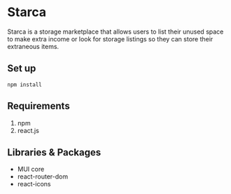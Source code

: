 # Starca
Starca is a storage marketplace that allows users to list their unused space to make extra income or look for storage listings so they can store their extraneous items.

## Set up
```npm install```

## Requirements
1. npm
2. react.js

## Libraries & Packages
- MUI core
- react-router-dom
- react-icons